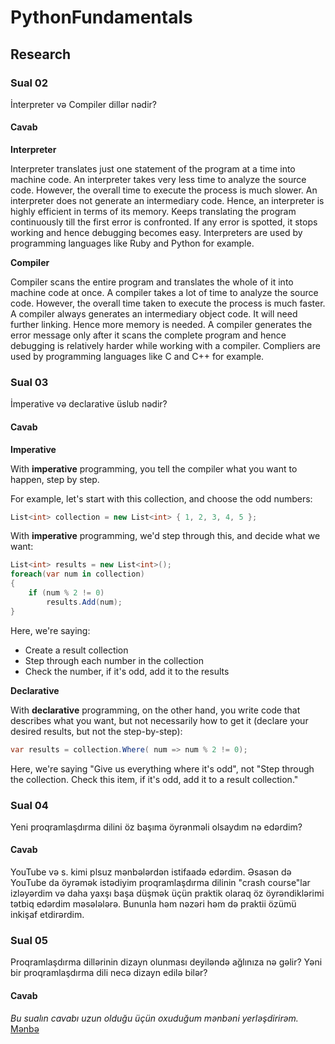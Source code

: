 # PythonFundamentals

## Research

### Sual 02

İnterpreter və Compiler dillər nədir?

#### Cavab

**Interpreter**

Interpreter translates just one statement of the program at a time into machine code. An interpreter takes very less time to analyze the source code. However, the overall time to execute the process is much slower. An interpreter does not generate an intermediary code. Hence, an interpreter is highly efficient in terms of its memory. Keeps translating the program continuously till the first error is confronted. If any error is spotted, it stops working and hence debugging becomes easy. Interpreters are used by programming languages like Ruby and Python for example.

**Compiler**

Compiler scans the entire program and translates the whole of it into machine code at once. A compiler takes a lot of time to analyze the source code. However, the overall time taken to execute the process is much faster. A compiler always generates an intermediary object code. It will need further linking. Hence more memory is needed. A compiler generates the error message only after it scans the complete program and hence debugging is relatively harder while working with a compiler. Compliers are used by programming languages like C and C++ for example.

### Sual 03

İmperative və declarative üslub nədir?

#### Cavab

**Imperative**

With **imperative** programming, you tell the compiler what you want to happen, step by step.

For example, let's start with this collection, and choose the odd numbers:

```C#
List<int> collection = new List<int> { 1, 2, 3, 4, 5 };
```

With **imperative** programming, we'd step through this, and decide what we want:

```C#
List<int> results = new List<int>();
foreach(var num in collection)
{  
    if (num % 2 != 0)
        results.Add(num);
}
```

Here, we're saying:

- Create a result collection
- Step through each number in the collection
- Check the number, if it's odd, add it to the results

**Declarative**

With **declarative** programming, on the other hand, you write code that describes what you want, but not necessarily how to get it (declare your desired results, but not the step-by-step):

```C#
var results = collection.Where( num => num % 2 != 0);
```

Here, we're saying "Give us everything where it's odd", not "Step through the collection. Check this item, if it's odd, add it to a result collection."

### Sual 04

Yeni proqramlaşdırma dilini öz başıma öyrənməli olsaydım nə edərdim?

#### Cavab

YouTube və s. kimi plsuz mənbələrdən istifaadə edərdim. Əsasən də YouTube da öyrəmək istədiyim proqramlaşdırma dilinin "crash course"lar izləyərdim və daha yaxşı başa düşmək üçün praktik olaraq öz öyrəndiklərimi tətbiq edərdim məsələlərə. Bununla həm nəzəri həm də praktii özümü inkişaf etdirərdim.

### Sual 05

Proqramlaşdırma dillərinin dizayn olunması deyiləndə ağlınıza nə gəlir? Yəni bir proqramlaşdırma dili necə dizayn edilə bilər?

#### Cavab

*Bu sualın cavabı uzun olduğu üçün oxuduğum mənbəni yerləşdirirəm.*
[Mənbə](http://ducklang.org/designing-a-programming-language-i)
